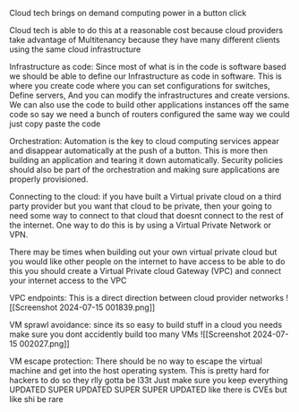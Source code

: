 
Cloud tech brings on demand computing power in a button click


Cloud tech is able to do this at a reasonable cost because cloud providers take advantage of Multitenancy because they have many different clients using the same cloud infrastructure 



Infrastructure as code:
Since most of what is in the code is software based we should be able to define our Infrastructure as code in software. This is where you create code where you can set configurations for switches, Define servers, And you can modify the infrastructures and create versions.
We can also use the code to build other applications instances off the same code so say we need a bunch of routers configured the same way we could just copy paste the code 



Orchestration:
Automation is the key to cloud computing services appear and disappear automatically at the push of a button. 
This is more then building an application and tearing it down automatically. Security policies should also be part of the orchestration and making sure applications are properly provisioned.



Connecting to the cloud:
if you have built a Virtual private cloud on a third party provider but you want that cloud to be private, then your going to need some way to connect to that cloud that doesnt connect to the rest of the internet. One way to do this is by using a Virtual Private Network or VPN. 


There may be times when building out your own virtual private cloud but you would like other people on the internet to have access to be able to do this you should create a  Virtual Private cloud Gateway (VPC) and connect your internet access to the VPC 



VPC endpoints: 
This is a direct direction between cloud provider networks 
![[Screenshot 2024-07-15 001839.png]]



VM sprawl avoidance:
since its so easy to build stuff in a cloud you needs make sure you dont accidently build too many VMs 
![[Screenshot 2024-07-15 002027.png]]


VM escape protection:
There should be no way to escape the virtual machine and get into the host operating system. This is pretty hard for hackers to do so they rlly gotta be l33t Just make sure you keep everything UPDATED SUPER UPDATED SUPER SUPER UPDATED like there is CVEs but like shi be rare 